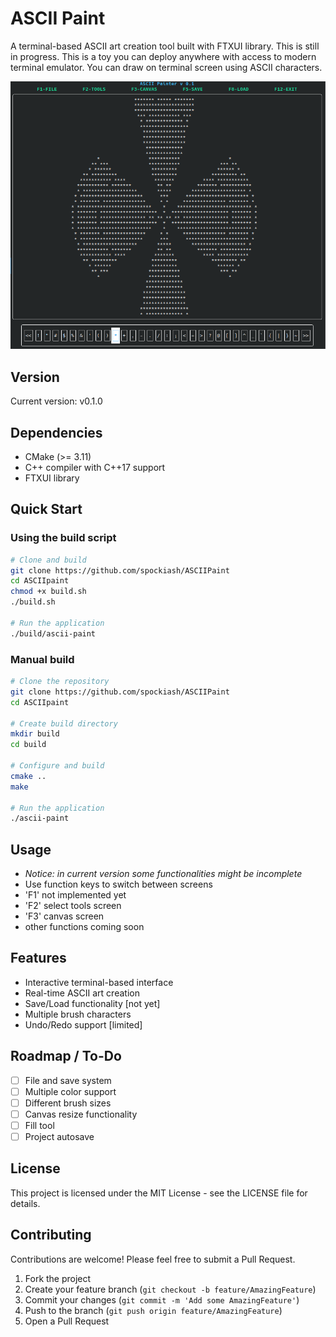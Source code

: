 # ASCII Paint

A terminal-based ASCII art creation tool built with FTXUI library.
This is still in progress. This is a toy you can deploy anywhere with
access to modern terminal emulator. You can draw on terminal screen
using ASCII characters.

![What can you expect](image.png)

## Version
Current version: v0.1.0

## Dependencies
- CMake (>= 3.11)
- C++ compiler with C++17 support
- FTXUI library

## Quick Start

### Using the build script
```bash
# Clone and build
git clone https://github.com/spockiash/ASCIIPaint
cd ASCIIpaint
chmod +x build.sh
./build.sh

# Run the application
./build/ascii-paint
```

### Manual build
```bash
# Clone the repository
git clone https://github.com/spockiash/ASCIIPaint
cd ASCIIpaint

# Create build directory
mkdir build
cd build

# Configure and build
cmake ..
make

# Run the application
./ascii-paint
```

## Usage
- *Notice: in current version some functionalities might be incomplete*
- Use function keys to switch between screens
- 'F1' not implemented yet
- 'F2' select tools screen
- 'F3' canvas screen
- other functions coming soon

## Features
- Interactive terminal-based interface
- Real-time ASCII art creation
- Save/Load functionality [not yet]
- Multiple brush characters
- Undo/Redo support [limited]

## Roadmap / To-Do
- [ ] File and save system
- [ ] Multiple color support
- [ ] Different brush sizes
- [ ] Canvas resize functionality
- [ ] Fill tool
- [ ] Project autosave

## License
This project is licensed under the MIT License - see the LICENSE file for details.

## Contributing
Contributions are welcome! Please feel free to submit a Pull Request.

1. Fork the project
2. Create your feature branch (`git checkout -b feature/AmazingFeature`)
3. Commit your changes (`git commit -m 'Add some AmazingFeature'`)
4. Push to the branch (`git push origin feature/AmazingFeature`)
5. Open a Pull Request
